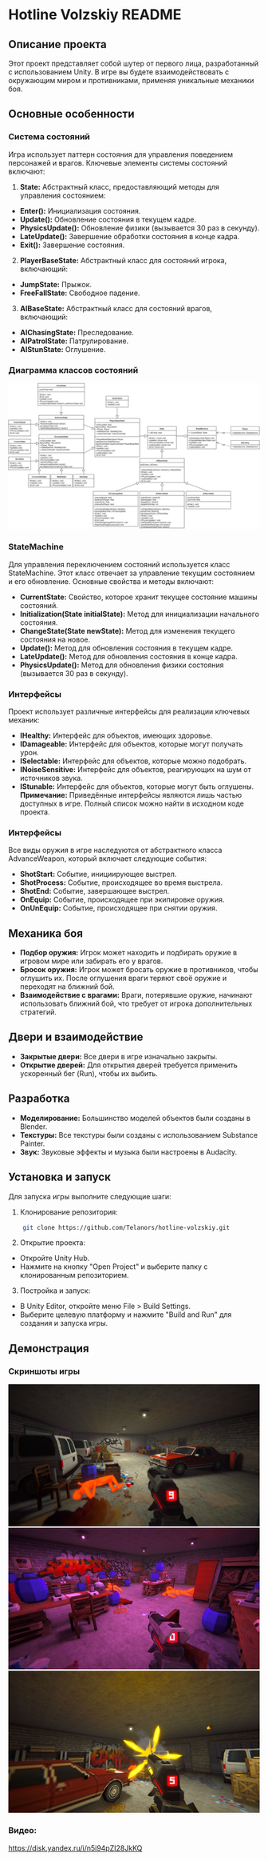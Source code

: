 # Hotline Volzskiy README
## Описание проекта
Этот проект представляет собой шутер от первого лица, разработанный с использованием Unity. В игре вы будете взаимодействовать с окружающим миром и противниками, применяя уникальные механики боя.

## Основные особенности
### Система состояний
Игра использует паттерн состояния для управления поведением персонажей и врагов. Ключевые элементы системы состояний включают:

1. **State:** Абстрактный класс, предоставляющий методы для управления состоянием:
- **Enter():** Инициализация состояния.
- **Update():** Обновление состояния в текущем кадре.
- **PhysicsUpdate():** Обновление физики (вызывается 30 раз в секунду).
- **LateUpdate():** Завершение обработки состояния в конце кадра.
- **Exit():** Завершение состояния.
2. **PlayerBaseState:** Абстрактный класс для состояний игрока, включающий:
- **JumpState:** Прыжок.
- **FreeFallState:** Свободное падение.
3. **AIBaseState:** Абстрактный класс для состояний врагов, включающий:
- **AIChasingState:** Преследование.
- **AIPatrolState:** Патрулирование.
- **AIStunState:** Оглушение.
### Диаграмма классов состояний
![states](img/states.jpg)

### StateMachine
Для управления переключением состояний используется класс StateMachine. Этот класс отвечает за управление текущим состоянием и его обновление. Основные свойства и методы включают:

- **CurrentState:** Свойство, которое хранит текущее состояние машины состояний.
- **Initialization(State initialState):** Метод для инициализации начального состояния.
- **ChangeState(State newState):** Метод для изменения текущего состояния на новое.
- **Update():** Метод для обновления состояния в текущем кадре.
- **LateUpdate():** Метод для обновления состояния в конце кадра.
- **PhysicsUpdate():** Метод для обновления физики состояния (вызывается 30 раз в секунду).
### Интерфейсы
Проект использует различные интерфейсы для реализации ключевых механик:

- **IHealthy:** Интерфейс для объектов, имеющих здоровье.
- **IDamageable:** Интерфейс для объектов, которые могут получать урон.
- **ISelectable:** Интерфейс для объектов, которые можно подобрать.
- **INoiseSensitive:** Интерфейс для объектов, реагирующих на шум от источников звука.
- **IStunable:** Интерфейс для объектов, которые могут быть оглушены.
**Примечание:** Приведённые интерфейсы являются лишь частью доступных в игре. Полный список можно найти в исходном коде проекта.
### Интерфейсы
Все виды оружия в игре наследуются от абстрактного класса AdvanceWeapon, который включает следующие события:

- **ShotStart:** Событие, инициирующее выстрел.
- **ShotProcess:** Событие, происходящее во время выстрела.
- **ShotEnd:** Событие, завершающее выстрел.
- **OnEquip:** Событие, происходящее при экипировке оружия.
- **OnUnEquip:** Событие, происходящее при снятии оружия.

## Механика боя
- **Подбор оружия:** Игрок может находить и подбирать оружие в игровом мире или забирать его у врагов.
- **Бросок оружия:** Игрок может бросать оружие в противников, чтобы оглушить их. После оглушения враги теряют своё оружие и переходят на ближний бой.
- **Взаимодействие с врагами:** Враги, потерявшие оружие, начинают использовать ближний бой, что требует от игрока дополнительных стратегий.

## Двери и взаимодействие
- **Закрытые двери:** Все двери в игре изначально закрыты.
- **Открытие дверей:** Для открытия дверей требуется применить ускоренный бег (Run), чтобы их выбить.

## Разработка
- **Моделирование:** Большинство моделей объектов были созданы в Blender.
- **Текстуры:** Все текстуры были созданы с использованием Substance Painter.
- **Звук:** Звуковые эффекты и музыка были настроены в Audacity.

## Установка и запуск
Для запуска игры выполните следующие шаги:
1. Клонирование репозитория:
```bash
    git clone https://github.com/Telanors/hotline-volzskiy.git
```
2. Открытие проекта:
- Откройте Unity Hub.
- Нажмите на кнопку "Open Project" и выберите папку с клонированным репозиторием.

3. Постройка и запуск:
- В Unity Editor, откройте меню File > Build Settings.
- Выберите целевую платформу и нажмите "Build and Run" для создания и запуска игры.

## Демонстрация
### Скриншоты игры
![1](img/1.jpg)
![2](img/2.jpg)
![3](img/3.jpg)
### Видео: 
https://disk.yandex.ru/i/n5i94pZI28JkKQ